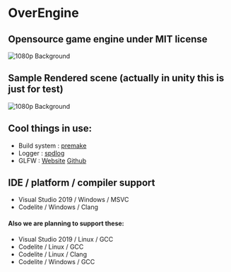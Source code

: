 # OverEngine
## Opensource game engine under MIT license
![1080p Background](https://raw.githubusercontent.com/OverShifted/OverEngine/master/oe-01.png)
## Sample Rendered scene (actually in unity this is just for test)
![1080p Background](https://raw.githubusercontent.com/OverShifted/OverEngine/master/oe-02.png)

## Cool things in use:
* Build system : [premake](https://github.com/premake/premake-core)
* Logger : [spdlog](https://github.com/gabime/spdlog)
* GLFW : [Website](https://www.glfw.org/) [Github](https://github.com/glfw/GLFW)

## IDE / platform / compiler support
* Visual Studio 2019 / Windows / MSVC
* Codelite / Windows / Clang

#### Also we are planning to support these:

* Visual Studio 2019 / Linux / GCC
* Codelite / Linux / GCC
* Codelite / Linux / Clang
* Codelite / Windows / GCC
